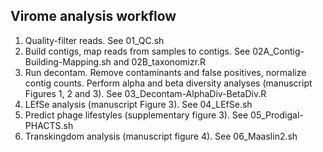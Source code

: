 ## Virome analysis workflow
1. Quality-filter reads. See 01_QC.sh
2. Build contigs, map reads from samples to contigs. See 02A_Contig-Building-Mapping.sh and 02B_taxonomizr.R
3. Run decontam. Remove contaminants and false positives, normalize contig counts. Perform alpha and beta diversity analyses (manuscript Figures 1, 2 and 3). See 03_Decontam-AlphaDiv-BetaDiv.R
4. LEfSe analysis (manuscript Figure 3). See 04_LEfSe.sh
5. Predict phage lifestyles (supplementary figure 3). See 05_Prodigal-PHACTS.sh
6. Transkingdom analysis (manuscript figure 4). See 06_Maaslin2.sh
